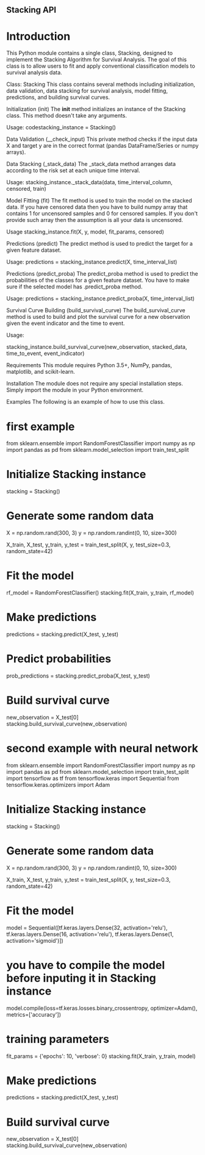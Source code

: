 ## Stacking API

# Introduction

This Python module contains a single class, Stacking, designed to implement the Stacking Algorithm for Survival Analysis. 
The goal of this class is to allow users to fit and apply conventional classification models to survival analysis data. 

Class: Stacking
This class contains several methods including initialization, data validation, data stacking for survival analysis, 
model fitting, predictions, and building survival curves.

Initialization (init)
The __init__ method initializes an instance of the Stacking class. This method doesn't take any arguments.

Usage:
codestacking_instance = Stacking()

Data Validation (__check_input)
This private method checks if the input data X and target y are in the correct format (pandas DataFrame/Series or numpy arrays).

Data Stacking (_stack_data)
The _stack_data method arranges data according to the risk set at each unique time interval.

Usage:
stacking_instance._stack_data(data, time_interval_column, censored, train)


Model Fitting (fit)
The fit method is used to train the model on the stacked data. If you have censored data then you have to build numpy array that contains 
1 for uncensored samples and 0 for censored samples. If you don't provide such array then the assumption is all your data is uncensored.

Usage
stacking_instance.fit(X, y, model, fit_params, censored)


Predictions (predict)
The predict method is used to predict the target for a given feature dataset.

Usage:
predictions = stacking_instance.predict(X, time_interval_list)


Predictions (predict_proba)
The predict_proba method is used to predict the probabilities of the classes for a given feature dataset. You have to make sure if 
the selected model has .predict_proba method.

Usage:
predictions = stacking_instance.predict_proba(X, time_interval_list)

Survival Curve Building (build_survival_curve)
The build_survival_curve method is used to build and plot the survival curve for a new observation given the event indicator and the time to event.

Usage:

stacking_instance.build_survival_curve(new_observation, stacked_data, time_to_event, 	event_indicator)


Requirements
This module requires Python 3.5+, NumPy, pandas, matplotlib, and scikit-learn.


Installation
The module does not require any special installation steps. Simply import the module in your Python environment.

Examples
The following is an example of how to use this class.

# first example
from sklearn.ensemble import RandomForestClassifier
import numpy as np
import pandas as pd
from sklearn.model_selection import train_test_split

# Initialize Stacking instance
stacking = Stacking()

# Generate some random data
X = np.random.rand(300, 3)
y = np.random.randint(0, 10, size=300)

X_train, X_test, y_train, y_test = train_test_split(X, y, test_size=0.3, random_state=42)

# Fit the model
rf_model = RandomForestClassifier()
stacking.fit(X_train, y_train, rf_model)

# Make predictions
predictions = stacking.predict(X_test, y_test)

# Predict probabilities
prob_predictions = stacking.predict_proba(X_test, y_test)

# Build survival curve
new_observation = X_test[0]
stacking.build_survival_curve(new_observation)




# second example with neural network

from sklearn.ensemble import RandomForestClassifier
import numpy as np
import pandas as pd
from sklearn.model_selection import train_test_split
import tensorflow as tf
from tensorflow.keras import Sequential
from tensorflow.keras.optimizers import Adam

# Initialize Stacking instance
stacking = Stacking()

# Generate some random data
X = np.random.rand(300, 3)
y = np.random.randint(0, 10, size=300)

X_train, X_test, y_train, y_test = train_test_split(X, y, test_size=0.3, random_state=42)

# Fit the model
model = Sequential([tf.keras.layers.Dense(32,  activation='relu'),
                               tf.keras.layers.Dense(16, activation='relu'),
                               tf.keras.layers.Dense(1, activation='sigmoid')])

# you have to compile the model before inputing it in Stacking instance
model.compile(loss=tf.keras.losses.binary_crossentropy,
                         optimizer=Adam(),
                         metrics=['accuracy'])

# training parameters
fit_params = {'epochs': 10, 'verbose': 0}
stacking.fit(X_train, y_train, model)


# Make predictions
predictions = stacking.predict(X_test, y_test)

# Build survival curve
new_observation = X_test[0]
stacking.build_survival_curve(new_observation)

